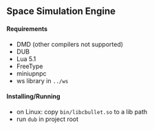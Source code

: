 
## Space Simulation Engine

#### Requirements

* DMD (other compilers not supported)
* DUB
* Lua 5.1
* FreeType
* miniupnpc
* ws library in `../ws`

#### Installing/Running

* on Linux: copy `bin/libcbullet.so` to a lib path
* run `dub` in project root
